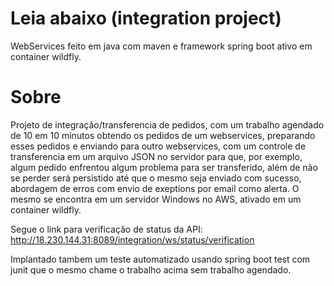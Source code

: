 # Leia abaixo (integration project)

WebServices feito em java com maven e framework spring boot ativo em container wildfly.

# Sobre

Projeto de integração/transferencia de pedidos, com um trabalho agendado de 10 em 10 minutos obtendo os pedidos de um webservices,
preparando esses pedidos e enviando para outro webservices, com um controle de transferencia em um arquivo JSON no servidor para que, por exemplo,
algum pedido enfrentou algum problema para ser transferido, além de não se perder será persistido até que o mesmo seja enviado com sucesso, abordagem de erros
com envio de exeptions por email como alerta.
O mesmo se encontra em um servidor Windows no AWS, ativado em um container wildfly.

Segue o link para verificação de status da API: http://18.230.144.31:8089/integration/ws/status/verification


Implantado tambem um teste automatizado usando spring boot test com junit que o mesmo chame o trabalho acima sem trabalho agendado.
